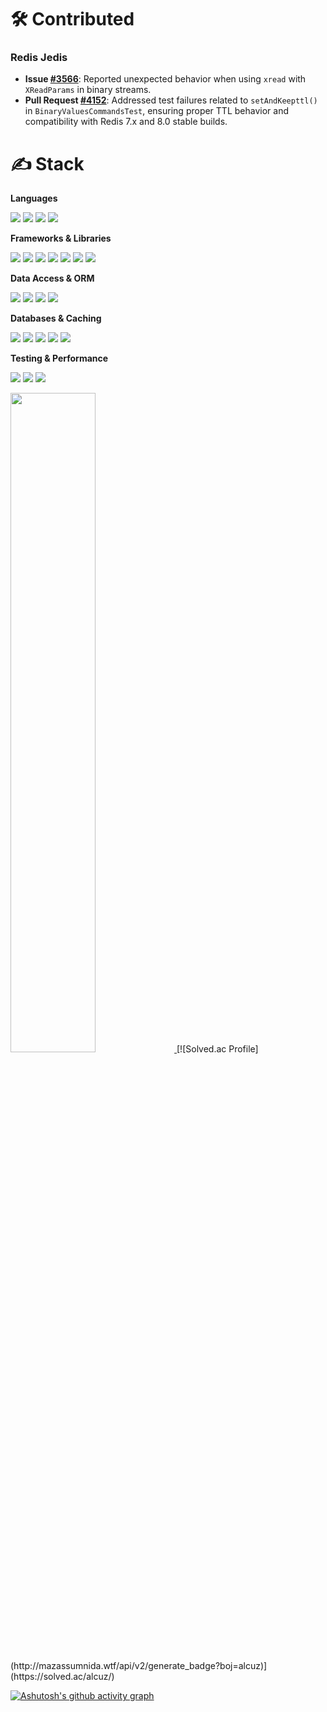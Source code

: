 # 🛠 Contributed

### Redis Jedis
* **Issue [#3566](https://github.com/redis/jedis/issues/3566)**: Reported unexpected behavior when using `xread` with `XReadParams` in binary streams.
* **Pull Request [#4152](https://github.com/redis/jedis/pull/4152)**: Addressed test failures related to `setAndKeepttl()` in `BinaryValuesCommandsTest`, ensuring proper TTL behavior and compatibility with Redis 7.x and 8.0 stable builds.


# ✍ Stack
**Languages**

<img src="https://img.shields.io/badge/Java-007396?style=flat-square&logo=Java&logoColor=white"/> <img src="https://img.shields.io/badge/JavaScript-F7DF1E?style=flat-square&logo=JavaScript&logoColor=white"/> <img src="https://img.shields.io/badge/HTML5-E34F26?style=flat-square&logo=HTML5&logoColor=white"/> <img src="https://img.shields.io/badge/CSS3-1572B6?style=flat-square&logo=CSS3&logoColor=white"/>

**Frameworks & Libraries**

<img src="https://img.shields.io/badge/Spring_Boot-6DB33F?style=flat-square&logo=SpringBoot&logoColor=white"/> <img src="https://img.shields.io/badge/Spring_Security-6DB33F?style=flat-square&logo=SpringSecurity&logoColor=white"/> <img src="https://img.shields.io/badge/Spring_Cloud-6DB33F?style=flat-square&logo=SpringCloud&logoColor=white"/> <img src="https://img.shields.io/badge/Spring_Batch-6DB33F?style=flat-square&logo=SpringBatch&logoColor=white"/> <img src="https://img.shields.io/badge/Spring_WebFlux-6DB33F?style=flat-square&logo=Spring&logoColor=white"/> <img src="https://img.shields.io/badge/Vue.js-4FC08D?style=flat-square&logo=Vue.js&logoColor=white"/> <img src="https://img.shields.io/badge/Thymeleaf-005F0F?style=flat-square&logo=Thymeleaf&logoColor=white"/>

**Data Access & ORM**

<img src="https://img.shields.io/badge/JPA-007396?style=flat-square&logo=Java&logoColor=white"/> <img src="https://img.shields.io/badge/Hibernate-59666C?style=flat-square&logo=Hibernate&logoColor=white"/> <img src="https://img.shields.io/badge/MyBatis-339933?style=flat-square&logo=MyBatis&logoColor=white"/> <img src="https://img.shields.io/badge/QueryDSL-000000?style=flat-square&logo=QueryDSL&logoColor=white"/>

**Databases & Caching**

<img src="https://img.shields.io/badge/PostgreSQL-4169E1?style=flat-square&logo=PostgreSQL&logoColor=white"/> <img src="https://img.shields.io/badge/MySQL-4479A1?style=flat-square&logo=MySQL&logoColor=white"/> <img src="https://img.shields.io/badge/MariaDB-003545?style=flat-square&logo=MariaDB&logoColor=white"/> <img src="https://img.shields.io/badge/Oracle-F80000?style=flat-square&logo=Oracle&logoColor=white"/> <img src="https://img.shields.io/badge/Redis-DC382D?style=flat-square&logo=Redis&logoColor=white"/>

**Testing & Performance**

<img src="https://img.shields.io/badge/JUnit_5-25A162?style=flat-square&logo=JUnit5&logoColor=white"/> <img src="https://img.shields.io/badge/JMeter-6EBAA7?style=flat-square&logo=ApacheJMeter&logoColor=white"/> <img src="https://img.shields.io/badge/Scouter-222222?style=flat-square&logo=&logoColor=white"/>



<a href="s">
  <img src="https://github-readme-stats.vercel.app/api?username=YoHanKi&show_icons=true" width="52%" />
</a>
[![Solved.ac Profile](http://mazassumnida.wtf/api/v2/generate_badge?boj=alcuz)](https://solved.ac/alcuz/)

[![Ashutosh's github activity graph](https://github-readme-activity-graph.vercel.app/graph?username=YoHanKi\&theme=github-compact\&radius=10)](https://github.com/ashutosh00710/github-readme-activity-graph)






